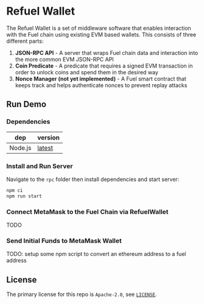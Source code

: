# Refuel Wallet

The Refuel Wallet is a set of middleware software that enables interaction with the Fuel chain using existing EVM based wallets. This consists of three different parts:
1. **JSON-RPC API** - A server that wraps Fuel chain data and interaction into the more common EVM JSON-RPC API
2. **Coin Predicate** - A predicate that requires a signed EVM transaction in order to unlock coins and spend them in the desired way
3. **Nonce Manager (not yet implemented)** - A Fuel smart contract that keeps track and helps authenticate nonces to prevent replay attacks

## Run Demo

### Dependencies

| dep     | version                                                           |
| ------- | ----------------------------------------------------------------- |
| Node.js | [latest](https://nodejs.org/en)                                   |

### Install and Run Server

Navigate to the `rpc` folder then install dependencies and start server:

```sh
npm ci
npm run start
```

### Connect MetaMask to the Fuel Chain via RefuelWallet

TODO

### Send Initial Funds to MetaMask Wallet

TODO: setup some npm script to convert an ethereum address to a fuel address

## License

The primary license for this repo is `Apache-2.0`, see [`LICENSE`](./LICENSE).
